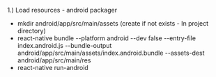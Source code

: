 1.) Load resources - android packager

- mkdir android/app/src/main/assets (create if not exists - In project directory)
- react-native bundle --platform android --dev false --entry-file index.android.js --bundle-output android/app/src/main/assets/index.android.bundle --assets-dest android/app/src/main/res
- react-native run-android